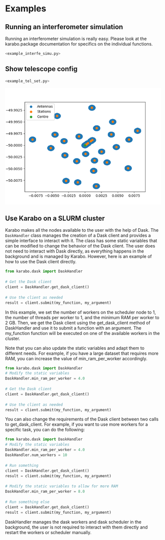# Examples

## Running an interferometer simulation

Running an interferometer simulation is really easy.
Please look at the karabo.package documentation for specifics on the individual functions.

```python
<example_interfe_simu.py>
```

## Show telescope config

```python
<example_tel_set.py>
```

![Image](../images/telescope.png)

## Use Karabo on a SLURM cluster

Karabo makes all the nodes available to the user with the help of Dask. The `DaskHandler` class manages the creation of a Dask client and provides a simple interface to interact with it. The class has some static variables that can be modified to change the behavior of the Dask client. The user does not need to interact with Dask directly, as everything happens in the background and is managed by Karabo. However, here is an example of how to use the Dask client directly.

```python
from karabo.dask import DaskHandler

# Get the Dask client
client = DaskHandler.get_dask_client()

# Use the client as needed
result = client.submit(my_function, my_argument)
```

In this example, we set the number of workers on the scheduler node to 1, the number of threads per worker to 1, and the minimum RAM per worker to 2 GB. Then, we get the Dask client using the get_dask_client method of DaskHandler and use it to submit a function with an argument. The my_function function will be executed on one of the available workers in the cluster.

Note that you can also update the static variables and adapt them to different needs. For example, if you have a large dataset that requires more RAM, you can increase the value of min_ram_per_worker accordingly.

```python
from karabo.dask import DaskHandler
# Modify the static variables
DaskHandler.min_ram_per_worker = 4.0

# Get the Dask client
client = DaskHandler.get_dask_client()

# Use the client as needed
result = client.submit(my_function, my_argument)
```

You can also change the requirements of the Dask client between two calls to get_dask_client. For example, if you want to use more workers for a specific task, you can do the following:

```python
from karabo.dask import DaskHandler
# Modify the static variables
DaskHandler.min_ram_per_worker = 4.0
DaskHandler.num_workers = 10

# Run something
client = DaskHandler.get_dask_client()
result = client.submit(my_function, my_argument)

# Modify the static variables to allow for more RAM
DaskHandler.min_ram_per_worker = 8.0

# Run something else
client = DaskHandler.get_dask_client()
result = client.submit(my_function, my_argument)
```

DaskHandler manages the dask workers and dask scheduler in the background, the user is not required to interact with them directly and restart the workers or scheduler manually.
